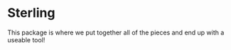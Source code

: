 # Sterling

This package is where we put together all of the pieces and end up with a
useable tool!
